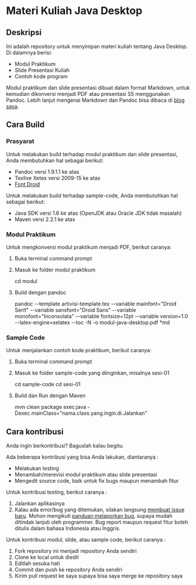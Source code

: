 # Materi Kuliah Java Desktop #

## Deskripsi ##

Ini adalah repository untuk menyimpan materi kuliah tentang Java Desktop. 
Di dalamnya berisi: 

* Modul Praktikum
* Slide Presentasi Kuliah
* Contoh kode program

Modul praktikum dan slide presentasi dibuat dalam format Markdown, 
untuk kemudian dikonversi menjadi PDF atau presentasi S5 menggunakan Pandoc.
Lebih lanjut mengenai Markdown dan Pandoc bisa dibaca di [blog saya](http://software.endy.muhardin.com/aplikasi/membuat-dokumen-dengan-markdown-dan-pandoc/).

## Cara Build ##

### Prasyarat ###

Untuk melakukan build terhadap modul praktikum dan slide presentasi, Anda membutuhkan hal sebagai berikut:

* Pandoc versi 1.9.1.1 ke atas
* Texlive Xetex versi 2009-15 ke atas
* [Font Droid](http://en.wikipedia.org/wiki/Droid_fonts)

Untuk melakukan build terhadap sample-code, Anda membutuhkan hal sebagai berikut:

* Java SDK versi 1.6 ke atas (OpenJDK atau Oracle JDK tidak masalah)
* Maven versi 2.2.1 ke atas

### Modul Praktikum ###
Untuk mengkonversi modul praktikum menjadi PDF, berikut caranya:

1. Buka terminal command prompt

2. Masuk ke folder modul praktikum
    
    cd modul
    
3. Build dengan pandoc

    pandoc --template artivisi-template.tex  --variable mainfont="Droid Serif" --variable sansfont="Droid Sans" --variable monofont="Inconsolata" --variable fontsize=12pt --variable version=1.0 --latex-engine=xelatex --toc -N -o modul-java-desktop.pdf *md


### Sample Code ###
Untuk menjalankan contoh kode praktikum, berikut caranya:

1. Buka terminal command prompt

2. Masuk ke folder sample-code yang diinginkan, misalnya sesi-01
    
    cd sample-code
    cd sesi-01
    
3. Build dan Run dengan Maven

    mvn clean package exec:java -Dexec.mainClass="nama.class.yang.ingin.di.Jalankan"
    
## Cara kontribusi ##

Anda ingin berkontribusi? Baguslah kalau begitu.

Ada beberapa kontribusi yang bisa Anda lakukan, diantaranya :

*  Melakukan testing
*  Menambah/merevisi modul praktikum atau slide presentasi
*  Mengedit source code, baik untuk fix bugs maupun menambah fitur

Untuk kontribusi testing, berikut caranya :

1. Jalankan aplikasinya
2. Kalau ada error/bug yang ditemukan, silakan langsung [membuat issue baru](https://github.com/endymuhardin/materi-kuliah-java-desktop/issues/new).
Mohon mengikuti [panduan melaporkan bug](http://software.endy.muhardin.com/java/tips-melaporkan-error/), supaya mudah ditindak lanjuti oleh programmer.
Bug report maupun request fitur boleh ditulis dalam bahasa Indonesia atau Inggris.

Untuk kontribusi modul, slide, atau sample code, berikut caranya :

1. Fork repository ini menjadi repository Anda sendiri
2. Clone ke local untuk diedit
3. Editlah sesuka hati
4. Commit dan push ke repository Anda sendiri
5. Kirim pull request ke saya supaya bisa saya merge ke repository saya

